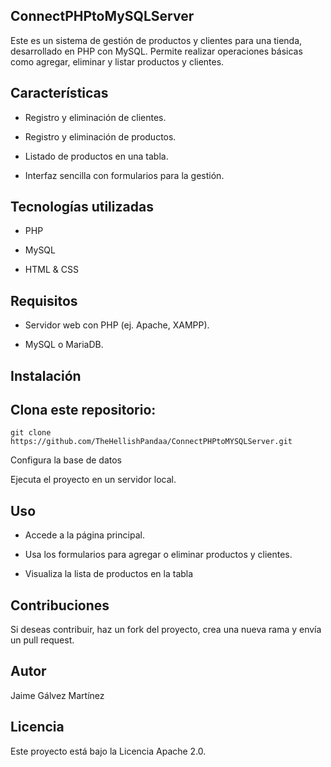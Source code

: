 ## ConnectPHPtoMySQLServer

Este es un sistema de gestión de productos y clientes para una tienda, desarrollado en PHP con MySQL. Permite realizar operaciones básicas como agregar, eliminar y listar productos y clientes.

## Características

- Registro y eliminación de clientes.

- Registro y eliminación de productos.

- Listado de productos en una tabla.

- Interfaz sencilla con formularios para la gestión.

## Tecnologías utilizadas

- PHP

- MySQL

- HTML & CSS

## Requisitos

- Servidor web con PHP (ej. Apache, XAMPP).

- MySQL o MariaDB.

## Instalación

Clona este repositorio:
---
````
git clone https://github.com/TheHellishPandaa/ConnectPHPtoMYSQLServer.git
````
Configura la base de datos


Ejecuta el proyecto en un servidor local.

## Uso

- Accede a la página principal.

- Usa los formularios para agregar o eliminar productos y clientes.

- Visualiza la lista de productos en la tabla

## Contribuciones

Si deseas contribuir, haz un fork del proyecto, crea una nueva rama y envía un pull request.

## Autor

Jaime Gálvez Martínez

## Licencia

Este proyecto está bajo la Licencia Apache 2.0.

